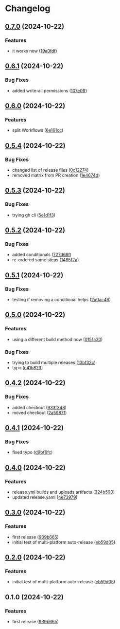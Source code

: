 # Changelog

## [0.7.0](https://github.com/dannyhammer/multi-platform-auto-release/compare/v0.6.1...v0.7.0) (2024-10-22)


### Features

* it works now ([19a0fdf](https://github.com/dannyhammer/multi-platform-auto-release/commit/19a0fdf7f6022c1f0659015e53b11b475a3395c5))

## [0.6.1](https://github.com/dannyhammer/multi-platform-auto-release/compare/v0.6.0...v0.6.1) (2024-10-22)


### Bug Fixes

* added write-all permissions ([107e0ff](https://github.com/dannyhammer/multi-platform-auto-release/commit/107e0ff975e56df5eb0621b4ac4235e496333102))

## [0.6.0](https://github.com/dannyhammer/multi-platform-auto-release/compare/v0.5.4...v0.6.0) (2024-10-22)


### Features

* split Workflows ([6e161cc](https://github.com/dannyhammer/multi-platform-auto-release/commit/6e161cc6ef1f6dfd02dadd29d3f43a0fba001646))

## [0.5.4](https://github.com/dannyhammer/multi-platform-auto-release/compare/v0.5.3...v0.5.4) (2024-10-22)


### Bug Fixes

* changed list of release files ([0c12274](https://github.com/dannyhammer/multi-platform-auto-release/commit/0c1227488a18b6f3160896f24cbd9c4c070380d2))
* removed matrix from PR creation ([1e4674d](https://github.com/dannyhammer/multi-platform-auto-release/commit/1e4674d8cbc669e9b9b5d9533b20e1cc51f1f875))

## [0.5.3](https://github.com/dannyhammer/multi-platform-auto-release/compare/v0.5.2...v0.5.3) (2024-10-22)


### Bug Fixes

* trying gh cli ([5e1d1f3](https://github.com/dannyhammer/multi-platform-auto-release/commit/5e1d1f3d1e9807a5260f72c4ef1afc2443eeda7b))

## [0.5.2](https://github.com/dannyhammer/multi-platform-auto-release/compare/v0.5.1...v0.5.2) (2024-10-22)


### Bug Fixes

* added conditionals ([727d68f](https://github.com/dannyhammer/multi-platform-auto-release/commit/727d68ffb47b9731cc804e674230fa0bd453a96b))
* re-ordered some steps ([1485f2a](https://github.com/dannyhammer/multi-platform-auto-release/commit/1485f2aad78a0fec1d01da7c22fe6a05422c1ee8))

## [0.5.1](https://github.com/dannyhammer/multi-platform-auto-release/compare/v0.5.0...v0.5.1) (2024-10-22)


### Bug Fixes

* testing if removing a conditional helps ([2a0ac46](https://github.com/dannyhammer/multi-platform-auto-release/commit/2a0ac46c4e52755c98a479e063160cf26b9a5d3f))

## [0.5.0](https://github.com/dannyhammer/multi-platform-auto-release/compare/v0.4.2...v0.5.0) (2024-10-22)


### Features

* using a different build method now ([0151a30](https://github.com/dannyhammer/multi-platform-auto-release/commit/0151a3023218b244873d2bc25e2fe4e308dfdd4f))


### Bug Fixes

* trying to build multiple releases ([13bf32c](https://github.com/dannyhammer/multi-platform-auto-release/commit/13bf32c335afc547f45296e9d5048fc261ce3d44))
* typo ([c41b823](https://github.com/dannyhammer/multi-platform-auto-release/commit/c41b8237762138ab7922eeb92159d84383aed22b))

## [0.4.2](https://github.com/dannyhammer/multi-platform-auto-release/compare/v0.4.1...v0.4.2) (2024-10-22)


### Bug Fixes

* added checkout ([933f348](https://github.com/dannyhammer/multi-platform-auto-release/commit/933f34800610e6c852db751829a082c8f5d8969c))
* moved checkout ([2a5987f](https://github.com/dannyhammer/multi-platform-auto-release/commit/2a5987f9866ccd1fc585299ecedecf09a8e1f505))

## [0.4.1](https://github.com/dannyhammer/multi-platform-auto-release/compare/v0.4.0...v0.4.1) (2024-10-22)


### Bug Fixes

* fixed typo ([d9bf6fc](https://github.com/dannyhammer/multi-platform-auto-release/commit/d9bf6fce9bf7994fbbb091cfbe347465c7f9e0ba))

## [0.4.0](https://github.com/dannyhammer/multi-platform-auto-release/compare/v0.3.0...v0.4.0) (2024-10-22)


### Features

* release.yml builds and uploads artifacts ([324b590](https://github.com/dannyhammer/multi-platform-auto-release/commit/324b59004c5eeec0359659e20c1af57526f8fbff))
* updated release.yaml ([4e73979](https://github.com/dannyhammer/multi-platform-auto-release/commit/4e73979a07c95ab786a20c198b54cbb5b29b8d6e))

## [0.3.0](https://github.com/dannyhammer/multi-platform-auto-release/compare/v0.2.0...v0.3.0) (2024-10-22)


### Features

* first release ([939b665](https://github.com/dannyhammer/multi-platform-auto-release/commit/939b6650df4f1ddd7d59ccd116e0eff9754141aa))
* initial test of multi-platform auto-release ([eb59d05](https://github.com/dannyhammer/multi-platform-auto-release/commit/eb59d05825d405f27959373b8e030cd7b48e2f88))

## [0.2.0](https://github.com/dannyhammer/multi-platform-auto-release/compare/v0.1.0...v0.2.0) (2024-10-22)


### Features

* initial test of multi-platform auto-release ([eb59d05](https://github.com/dannyhammer/multi-platform-auto-release/commit/eb59d05825d405f27959373b8e030cd7b48e2f88))

## 0.1.0 (2024-10-22)


### Features

* first release ([939b665](https://github.com/dannyhammer/multi-platform-auto-release/commit/939b6650df4f1ddd7d59ccd116e0eff9754141aa))
